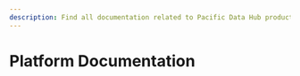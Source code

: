 ```yaml
---
description: Find all documentation related to Pacific Data Hub products and tools
---
```


# Platform Documentation

